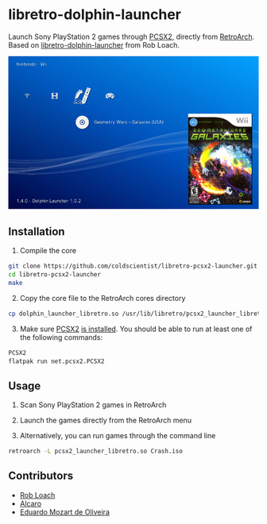 # libretro-dolphin-launcher

Launch Sony PlayStation 2 games through [PCSX2](https://pcsx2.net/), directly from [RetroArch](http://www.libretro.com/). Based on [libretro-dolphin-launcher](https://github.com/RobLoach/libretro-dolphin-launcher) from Rob Loach.

![Dolphin Launcher Screenshot](screenshot.jpg)

## Installation

1. Compile the core
  ``` bash
  git clone https://github.com/coldscientist/libretro-pcsx2-launcher.git
  cd libretro-pcsx2-launcher
  make
  ```

2. Copy the core file to the RetroArch cores directory
  ``` bash
  cp dolphin_launcher_libretro.so /usr/lib/libretro/pcsx2_launcher_libretro.so
  ```

3. Make sure [PCSX2](https://pcsx2.net/) [is installed](https://pcsx2.net/download.html). You should be able to run at least one of the following commands:
  ``` bash
  PCSX2
  flatpak run net.pcsx2.PCSX2
  ```

## Usage

1. Scan Sony PlayStation 2 games in RetroArch

2. Launch the games directly from the RetroArch menu

3. Alternatively, you can run games through the command line
  ``` bash
  retroarch -L pcsx2_launcher_libretro.so Crash.iso
  ```

## Contributors

- [Rob Loach](http://github.com/robloach)
- [Alcaro](https://github.com/Alcaro)
- [Eduardo Mozart de Oliveira](https://github.com/coldscientist)
